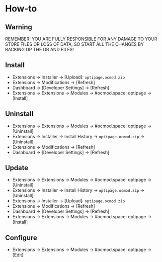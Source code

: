 # How-to

## Warning
REMEMBER! YOU ARE FULLY RESPONSIBLE FOR ANY DAMAGE TO YOUR STORE FILES OR LOSS OF DATA, SO START ALL THE CHANGES BY BACKING UP THE DB AND FILES!

## Install
* Extensions → Installer → [Upload]: `optipage.ocmod.zip`
* Extensions → Modifications → [Refresh]
* Dashboard → [Developer Settings] → [Refresh]
* Extensions → Extensions → Modules → #ocmod.space: optipage → [Install]

## Uninstall
* Extensions → Extensions → Modules → #ocmod.space: optipage → [Uninstall]
* Extensions → Installer → Install History → `optipage.ocmod.zip` → [Uninstall]
* Extensions → Modifications → [Refresh]
* Dashboard → [Developer Settings] → [Refresh]

## Update
* Extensions → Extensions → Modules → #ocmod.space: optipage → [Uninstall]
* Extensions → Installer → Install History → `optipage.ocmod.zip` → [Uninstall]
* Extensions → Installer → [Upload]: `optipage.ocmod.zip`
* Extensions → Modifications → [Refresh]
* Dashboard → [Developer Settings] → [Refresh]
* Extensions → Extensions → Modules → #ocmod.space: optipage → [Install]

## Configure
* Extensions → Extensions → Modules → #ocmod.space: optipage → [Edit]


